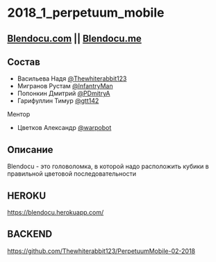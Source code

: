 # 2018_1_perpetuum_mobile
## [Blendocu.com](https://blendocu.com) || [Blendocu.me](https://blendocu.me)
## Состав

- Васильева Надя [@Thewhiterabbit123](https://github.com/Thewhiterabbit123)
- Мигранов Рустам [@InfantryMan](https://github.com/InfantryMan)
- Попонкин Дмитрий [@PDmitryA](https://github.com/PDmitryA)
- Гарифуллин Тимур [@gtt142](https://github.com/gtt142) 

Ментор 
- Цветков Александр [@warpobot](https://github.com/warprobot) 
 

## Описание

Blendocu - это головоломка, в которой надо расположить кубики в правильной цветовой последовательности

## HEROKU

https://blendocu.herokuapp.com/

## BACKEND 

https://github.com/Thewhiterabbit123/PerpetuumMobile-02-2018
